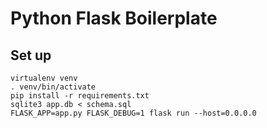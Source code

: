 # Python Flask Boilerplate


## Set up

```
virtualenv venv
. venv/bin/activate
pip install -r requirements.txt
sqlite3 app.db < schema.sql
FLASK_APP=app.py FLASK_DEBUG=1 flask run --host=0.0.0.0
```
